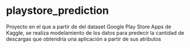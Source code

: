 # playstore_prediction
Proyecto en el que a partir de del dataset Google Play Store Apps de Kaggle, se realiza modelamiento de los datos para predecir la cantidad de descargas que obtendría una aplicación a partir de sus atributos
